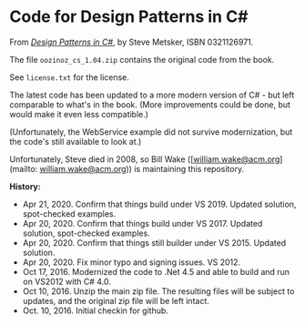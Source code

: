 # Code for Design Patterns in C\# 
From *[Design Patterns in C\#](https://www.amazon.com/exec/obidos/ASIN/0321126971/xp123com)*, by Steve Metsker, ISBN 0321126971. 

The file ``oozinoz_cs_1.04.zip`` contains the original code from the book. 

See ``license.txt`` for the license.

The latest code has been updated to a more modern version of C# - but left comparable to what's in the book. (More improvements could be done, but would make it even less compatible.)

(Unfortunately, the WebService example did not survive modernization, but the code's still available to look at.)

Unfortunately, Steve died in 2008, so Bill Wake ([william.wake@acm.org](mailto: william.wake@acm.org)) is maintaining this repository.

**History:**
* Apr 21, 2020. Confirm that things build under VS 2019. Updated solution, spot-checked examples. 
* Apr 20, 2020. Confirm that things build under VS 2017. Updated solution, spot-checked examples. 
* Apr 20, 2020. Confirm that things still builder under VS 2015. Updated solution. 
* Apr 20, 2020. Fix minor typo and signing issues. VS 2012. 
* Oct 17, 2016. Modernized the code to .Net 4.5 and able to build and run on VS2012 with C# 4.0.
* Oct 10, 2016. Unzip the main zip file. The resulting files will be subject to updates, and the original zip file will be left intact.
* Oct. 10, 2016. Initial checkin for github. 
